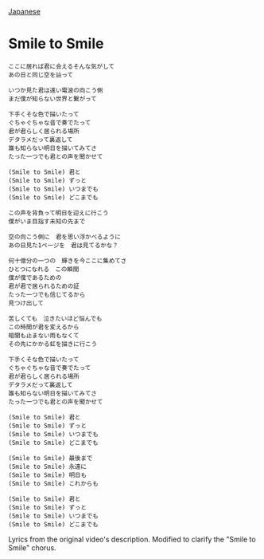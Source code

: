 [Japanese](https://lyricstranslate.com/en/ichinose-lupo-smile-smile-lyrics)
# Smile to Smile
```
ここに居れば君に会えるそんな気がして
あの日と同じ空を辿って

いつか見た君は遠い電波の向こう側
まだ僕が知らない世界と繋がって

下手くそな色で描いたって
ぐちゃぐちゃな音で奏でたって
君が君らしく居られる場所
デタラメだって裏返して
誰も知らない明日を描いてみてさ
たった一つでも君との声を聞かせて

(Smile to Smile) 君と
(Smile to Smile) ずっと
(Smile to Smile) いつまでも
(Smile to Smile) どこまでも

この声を背負って明日を迎えに行こう
僕がいま目指す未知の先まで

空の向こう側に　君を思い浮かべるように
あの日見た1ページを　君は見てるかな？

何十億分の一つの　輝きを今ここに集めてさ
ひとつになれる　この瞬間
僕が僕であるための
君が君で居られるための証
たった一つでも信じてるから
見つけ出して

苦しくても　泣きたいほど悩んでも
この時間が君を変えるから
暗闇も止まない雨もなくて
その先にかかる虹を描きに行こう

下手くそな色で描いたって
ぐちゃぐちゃな音で奏でたって
君が君らしく居られる場所
デタラメだって裏返して
誰も知らない明日を描いてみてさ
たった一つでも君との声を聞かせて

(Smile to Smile) 君と
(Smile to Smile) ずっと
(Smile to Smile) いつまでも
(Smile to Smile) どこまでも

(Smile to Smile) 最後まで
(Smile to Smile) 永遠に
(Smile to Smile) 明日も
(Smile to Smile) これからも

(Smile to Smile) 君と
(Smile to Smile) ずっと
(Smile to Smile) いつまでも
(Smile to Smile) どこまでも
```

Lyrics from the original video's description. Modified to clarify the "Smile to Smile" chorus.